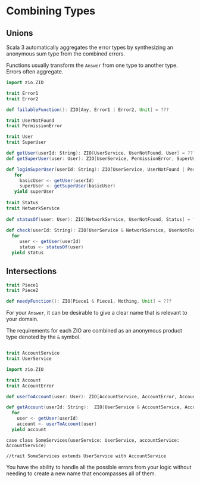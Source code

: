 # Combining Types

## Unions

Scala 3 automatically aggregates the error types by synthesizing an anonymous sum type from the combined errors.

Functions usually transform the `Answer` from one type to another type.  Errors often aggregate.


```scala
import zio.ZIO

trait Error1
trait Error2

def failableFunction(): ZIO[Any, Error1 | Error2, Unit] = ???
```

```scala
trait UserNotFound
trait PermissionError

trait User
trait SuperUser

def getUser(userId: String): ZIO[UserService, UserNotFound, User] = ???
def getSuperUser(user: User): ZIO[UserService, PermissionError, SuperUser] = ???

def loginSuperUser(userId: String): ZIO[UserService, UserNotFound | PermissionError, SuperUser] =
   for
     basicUser <- getUser(userId)
     superUser <- getSuperUser(basicUser)
   yield superUser
   
trait Status
trait NetworkService
   
def statusOf(user: User): ZIO[NetworkService, UserNotFound, Status] = ???
   
def check(userId: String): ZIO[UserService & NetworkService, UserNotFound, Status] =
  for
     user <- getUser(userId)
     status <- statusOf(user)
  yield status
```


## Intersections

```scala
trait Piece1
trait Piece2

def needyFunction(): ZIO[Piece1 & Piece1, Nothing, Unit] = ???
```

For your `Answer`, it can be desirable to give a clear name that is relevant to your domain.

The requirements for each ZIO are combined as an anonymous product type denoted by the `&` symbol.

```scala

```

```scala
trait AccountService
trait UserService
```

```scala
import zio.ZIO

trait Account
trait AccountError

def userToAccount(user: User): ZIO[AccountService, AccountError, Account] = ???

def getAccount(userId: String):  ZIO[UserService & AccountService, AccountError | UserNotFound, Account] =
  for
    user <- getUser(userId)
    account <- userToAccount(user)
  yield account
```

```
case class SomeServices(userService: UserService, accountService: AccountService)

//trait SomeServices extends UserService with AccountService
```

You have the ability to handle all the possible errors from your logic without needing to create a new name that encompasses all of them.

